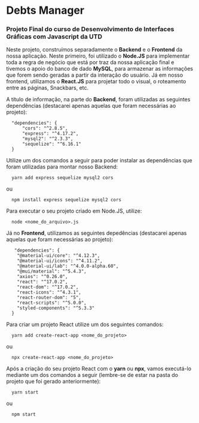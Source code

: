 # **Debts Manager**

### Projeto Final do curso de Desenvolvimento de Interfaces Gráficas com Javascript da UTD

Neste projeto, construímos separadamente o **Backend** e o **Frontend** da nossa aplicação. Neste primeiro, foi utilizado o **Node.JS** para implementar toda a regra de negócio que está por traz da nossa aplicação final e tivemos o apoio do banco de dado **MySQL**, para armazenar as informações que forem sendo geradas a partir da interação do usuário. Já em nosso frontend, utilizamos o **React.JS** para projetar todo o visual, o roteamento entre as páginas, Snackbars, etc.

A título de informação, na parte do **Backend**, foram utilizadas as seguintes dependências (destacarei apenas aquelas que foram necessárias ao projeto):

```
  "dependencies": {
      "cors": "^2.8.5",
      "express": "^4.17.2",
      "mysql2": "^2.3.3",
      "sequelize": "^6.16.1"
  }
```

Utilize um dos comandos a seguir para poder instalar as dependências que foram utilizadas para montar nosso Backend:

```
  yarn add express sequelize mysql2 cors
```

ou

```
  npm install express sequelize mysql2 cors
```

Para executar o seu projeto criado em Node.JS, utilize:

```
  node <nome_do_arquivo>.js
```

Já no **Frontend**, utilizamos as seguintes depedências (destacarei apenas aquelas que foram necessárias ao projeto):

```
   "dependencies": {
    "@material-ui/core": "^4.12.3",
    "@material-ui/icons": "^4.11.2",
    "@material-ui/lab": "^4.0.0-alpha.60",
    "@mui/material": "^5.4.3",
    "axios": "^0.26.0",
    "react": "^17.0.2",
    "react-dom": "^17.0.2",
    "react-icons": "^4.3.1",
    "react-router-dom": "5",
    "react-scripts": "^5.0.0",
    "styled-components": "^5.3.3"
  }
```

Para criar um projeto React utilize um dos seguintes comandos:

```
  yarn add create-react-app <nome_do_projeto>
```

ou

```
  npx create-react-app <nome_do_projeto>
```

Após a criação do seu projeto React com o **yarn** ou **npx**, vamos executá-lo mediante um dos comandos a seguir (lembre-se de estar na pasta do projeto que foi gerado anteriormente):

```
  yarn start
```

ou

```
  npm start
```
